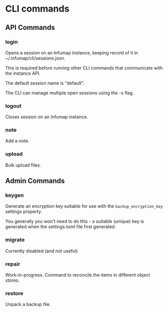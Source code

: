 # CLI commands

## API Commands

### login

Opens a session on an Infumap instance, keeping record of it in ~/.infumap/cli/sessions.json.

This is required before running other CLI commands that communicate with the instance API.

The default session name is "default".

The CLI can manage multiple open sessions using the -s flag.

### logout

Closes session on an Infumap instance.

### note

Add a note.

### upload

Bulk upload files.

## Admin Commands

### keygen

Generate an encryption key suitable for use with the `backup_encryption_key` settings property.

You generally you won't need to do this - a suitable (unique) key is generated when the settings.toml file first generated.

### migrate

Currently disabled (and not useful)

### repair

Work-in-progress. Command to reconcile the items in different object stores.

### restore

Unpack a backup file.
